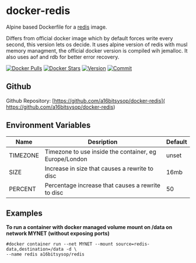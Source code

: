 # docker-redis
Alpine based Dockerfile for a [redis](https://redis.io) image.

Differs from official docker image which by default forces write every second,
this version lets os decide.  It uses alpine version of redis with musl
memory managment, the official docker version is compiled wih jemalloc. 
It also uses aof and rdb for better error recovery.

[![Docker Pulls](
https://img.shields.io/docker/pulls/a16bitsysop/redis.svg?style=flat-square)](
https://hub.docker.com/r/a16bitsysop/redis/)
[![Docker Stars](
https://img.shields.io/docker/stars/a16bitsysop/redis.svg?style=flat-square)](
https://hub.docker.com/r/a16bitsysop/redis/)
[![Version](
https://images.microbadger.com/badges/version/a16bitsysop/redis.svg)](
https://microbadger.com/images/a16bitsysop/redis "Get_your_own_version_badge_on_microbadger.com")
[![Commit](
https://images.microbadger.com/badges/commit/a16bitsysop/redis.svg)](
https://microbadger.com/images/a16bitsysop/redis "Get_your_own_commit_badge_on_microbadger.com")

## Github
Github Repository: [https://github.com/a16bitsysop/docker-redis](
https://github.com/a16bitsysop/docker-redis)

## Environment Variables
| Name     | Desription                                              | Default |
|----------|---------------------------------------------------------|---------|
| TIMEZONE | Timezone to use inside the container, eg Europe/London  | unset   |
| SIZE     | Increase in size that causes a rewrite to disc          | 16mb    |
| PERCENT  | Percentage increase that causes a rewrite to disc       | 50      |

## Examples
**To run a container with docker managed volume mount on /data on network 
MYNET (without exposing ports)**
```
#docker container run --net MYNET --mount source=redis-data,destination=/data -d \
--name redis a16bitsysop/redis
```
